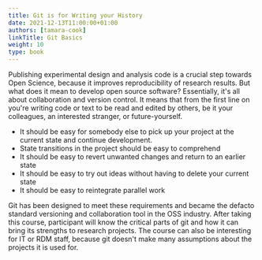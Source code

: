 ```yaml
---
title: Git is for Writing your History
date: 2021-12-13T11:00:00+01:00
authors: [tamara-cook]
linkTitle: Git Basics
weight: 10
type: book
---
```


Publishing experimental design and analysis code is a crucial step towards Open Science,
because it improves reproducibility of research results.
But what does it mean to develop open source software?
Essentially, it's all about collaboration and version control.
It means that from the first line on you're writing code or text to be read and edited by others,
be it your colleagues, an interested stranger, or future-yourself.

- It should be easy for somebody else to pick up your project at the current state and continue development.
- State transitions in the project should be easy to comprehend
- It should be easy to revert unwanted changes and return to an earlier state
- It should be easy to try out ideas without having to delete your current state
- It should be easy to reintegrate parallel work

Git has been designed to meet these requirements and became the defacto standard versioning and collaboration tool in the OSS industry.
After taking this course, participant will know the critical parts of git and how it can bring its strengths to research projects.
The course can also be interesting for IT or RDM staff, because git doesn't make many assumptions about the projects it is used for.
